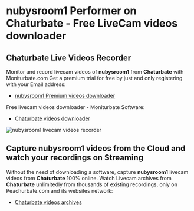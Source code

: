 # nubysroom1 Performer on Chaturbate - Free LiveCam videos downloader

## Chaturbate Live Videos Recorder

Monitor and record livecam videos of **nubysroom1** from **Chaturbate** with Moniturbate.com
Get a premium trial for free by just and only registering with your Email address:
* [nubysroom1 Premium videos downloader](https://moniturbate.com/request-demo-licence-key.html)

Free livecam videos downloader - Moniturbate Software:
* [Chaturbate videos downloader](https://moniturbate.com/moniturbate-download-software.html)

![nubysroom1 livecam videos recorder](https://peachurnet.com/templates/moniturbate-software.png)


## Capture nubysroom1 videos from the Cloud and watch your recordings on Streaming

Without the need of downloading a software, capture **nubysroom1** livecam videos from **Chaturbate** 100% online.
Watch Livecam archives from **Chaturbate** unlimitedly from thousands of existing recordings, only on Peachurbate.com and its websites network:
* [Chaturbate videos archives](https://peachurnet.com/)